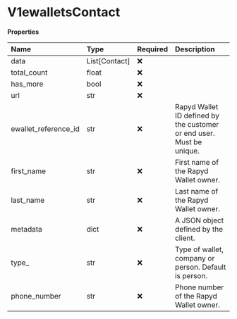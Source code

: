 # V1ewalletsContact

**Properties**

| Name                 | Type          | Required | Description                                                          |
| :------------------- | :------------ | :------- | :------------------------------------------------------------------- |
| data                 | List[Contact] | ❌       |                                                                      |
| total_count          | float         | ❌       |                                                                      |
| has_more             | bool          | ❌       |                                                                      |
| url                  | str           | ❌       |                                                                      |
| ewallet_reference_id | str           | ❌       | Rapyd Wallet ID defined by the customer or end user. Must be unique. |
| first_name           | str           | ❌       | First name of the Rapyd Wallet owner.                                |
| last_name            | str           | ❌       | Last name of the Rapyd Wallet owner.                                 |
| metadata             | dict          | ❌       | A JSON object defined by the client.                                 |
| type\_               | str           | ❌       | Type of wallet, company or person. Default is person.                |
| phone_number         | str           | ❌       | Phone number of the Rapyd Wallet owner.                              |
